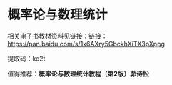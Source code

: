 
# 概率论与数理统计

相关电子书教材资料见链接：链接：https://pan.baidu.com/s/1x6AXry5GbckhXiTX3pXppg 

提取码：ke2t 

值得推荐：**概率论与数理统计教程（第2版）茆诗松**
